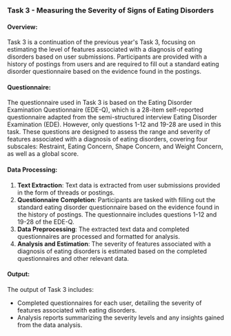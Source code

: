 ### Task 3 - Measuring the Severity of Signs of Eating Disorders

#### Overview:
Task 3 is a continuation of the previous year's Task 3, focusing on estimating the level of features associated with a diagnosis of eating disorders based on user submissions. Participants are provided with a history of postings from users and are required to fill out a standard eating disorder questionnaire based on the evidence found in the postings.

#### Questionnaire:
The questionnaire used in Task 3 is based on the Eating Disorder Examination Questionnaire (EDE-Q), which is a 28-item self-reported questionnaire adapted from the semi-structured interview Eating Disorder Examination (EDE). However, only questions 1-12 and 19-28 are used in this task. These questions are designed to assess the range and severity of features associated with a diagnosis of eating disorders, covering four subscales: Restraint, Eating Concern, Shape Concern, and Weight Concern, as well as a global score.

#### Data Processing:
1. **Text Extraction**: Text data is extracted from user submissions provided in the form of threads or postings.
2. **Questionnaire Completion**: Participants are tasked with filling out the standard eating disorder questionnaire based on the evidence found in the history of postings. The questionnaire includes questions 1-12 and 19-28 of the EDE-Q.
3. **Data Preprocessing**: The extracted text data and completed questionnaires are processed and formatted for analysis.
4. **Analysis and Estimation**: The severity of features associated with a diagnosis of eating disorders is estimated based on the completed questionnaires and other relevant data.

#### Output:
The output of Task 3 includes:
- Completed questionnaires for each user, detailing the severity of features associated with eating disorders.
- Analysis reports summarizing the severity levels and any insights gained from the data analysis.
